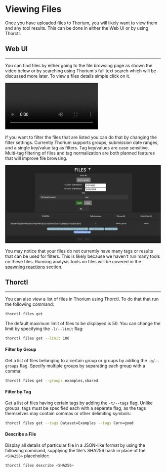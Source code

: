 # Viewing Files

Once you have uploaded files to Thorium, you will likely want to view them and any tool results. This can be done in
either the Web UI or by using Thorctl.

## Web UI
---

You can find files by either going to the file browsing page as shown the video below or by searching using Thorium's
full text search which will be discussed more later. To view a files details simple click on it.

<video autoplay loop controls>
  <source src="../static_resources/files/file-view-details.mp4", type="video/mp4">
</video>

If you want to filter the files that are listed you can do that by changing the filter settings. Currently Thorium
supports groups, submission date ranges, and a single key/value tag as filters. Tag key/values are case sensitive.
Multi-tag filtering of files and tag normalization are both planned features that will improve file browsing.

<p align="center">
    <img width="800" src="./../static_resources/files/file-browsing-filters.png">
</p> 

You may notice that your files do not currently have many tags or results that can be used for filters. This is likely
because we haven't run many tools on these files. Running analysis tools on files will be covered in the
[spawning reactions](spawning_reactions.md) section.

## Thorctl
---
 You can also view a list of files in Thorium using Thorctl. To do that that run the following command:

```bash
thorctl files get
```

The default maximum limit of files to be displayed is 50. You can change the limit by specifying the `-l/--limit` flag:

```bash
thorctl files get --limit 100
```

#### Filter by Group
Get a list of files belonging to a certain group or groups by adding the `-g/--groups` flag. Specify multiple groups by
separating each group with a comma:

```bash
thorctl files get --groups examples,shared
```

#### Filter by Tag
Get a list of files having certain tags by adding the `-t/--tags` flag. Unlike groups, tags must be specified each with
a separate flag, as the tags themselves may contain commas or other delimiting symbols:

```bash
thorctl files get --tags Dataset=Examples --tags Corn=good
```

#### Describe a File
Display all details of particular file in a JSON-like format by using the following command, supplying the file's
SHA256 hash in place of the `<SHA256>` placeholder:

```bash
thorctl files describe <SHA256>
```
